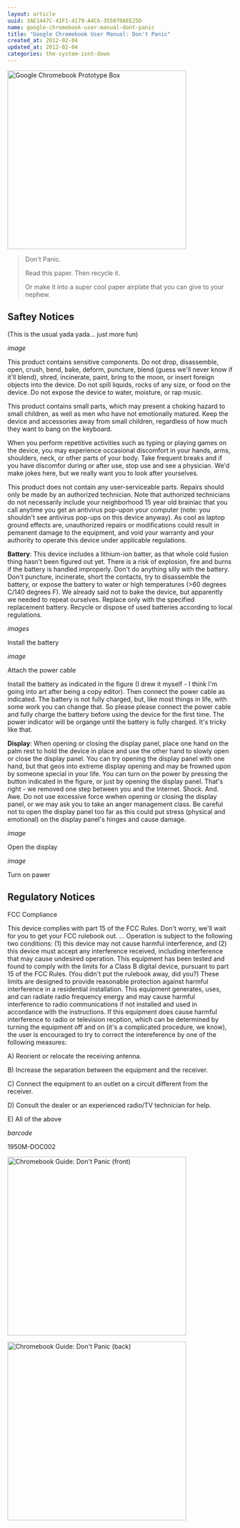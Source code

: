 ```yaml
---
layout: article
uuid: 3AE1447C-41F1-4179-A4C6-355070AEE25D
name: google-chromebook-user-manual-dont-panic
title: "Google Chromebook User Manual: Don't Panic"
created_at: 2012-02-04
updated_at: 2012-02-04
categories: the-system-isnt-down
---
```


<a href='{{url_root}}/files/chromebook-box-with-hamster-wheel-pilot.jpg'><image
  alt="Google Chromebook Prototype Box"
  src="{{url_root}}/files/chromebook-box-with-hamster-wheel-pilot-thumb.jpg"
  width="400px" /></a>

> Don't Panic.
>
> Read this paper. Then recycle it.
>
> Or make it into a super cool paper airplate that you can give to your nephew.

Saftey Notices
---
(This is the usual yada yada... just more fun)

*image*

This product contains sensitive components. Do not drop, disassemble, open, crush,
bend, bake, deform, puncture, blend (guess we'll never know if it'll blend), shred,
incinerate, paint, bring to the moon, or insert foreign objects into the device. Do not
spill liquids, rocks of any size, or food on the device. Do not expose the device to
water, moisture, or rap music.

This product contains small parts, which may present a choking hazard to small
children, as well as men who have not emotionally matured. Keep the device and
accessories away from small children, regardless of how much they want to bang on
the keyboard.

When you perform repetitive activities such as typing or playing games on the device,
you may experience occasional discomfort in your hands, arms, shoulders, neck, or
other parts of your body. Take frequent breaks and if you have discomfor during or
after use, stop use and see a physician. We'd make jokes here, but we really want you
to look after yourselves.

This product does not contain any user-serviceable parts. Repairs should only be
made by an authorized technician. Note that authorized technicians do not necessarily
include your neighborhood 15 year old brainiac that you call anytime you get an
antivirus pop-upon your computer (note: you shouldn't see antivirus pop-ups on this
device anyway). As cool as laptop ground effects are, unauthorized repairs or
modifications could result in pemanent damage to the equipment, and void your
warranty and your authority to operate this device under applicable regulations.

**Battery**: This device includes a lithium-ion batter, as that whole cold fusion thing
hasn't been figured out yet. There is a risk of explosion, fire and burns if the battery is
handled improperly. Don't do anything silly with the battery. Don't puncture,
incinerate, short the contacts, try to disassemble the battery, or expose the battery to
water or high temperatures (>60 degrees C/140 degrees F). We already said not to
bake the device, but apparently we needed to repeat ourselves. Replace only with the
specified replacement battery. Recycle or dispose of used batteries according to local
regulations.

*images*

Install the battery

*image*

Attach the power cable

Install the battery as indicated in the figure (I drew it myself - I think I'm going into art
after being a copy editor). Then connect the power cable as indicated. The battery is
not fully charged, but, like most things in life, with some work you can change that. So
please please connect the power cable and fully charge the battery before using the
device for the first time. The power indicator will be organge until the battery is fully
charged. It's tricky like that.

**Display**: When opening or closing the display panel, place one hand on the palm rest
to hold the device in place and use the other hand to slowly open or close the display
panel. You can try opening the display panel with one hand, but that geos into
extreme display opening and may be frowned upon by someone special in your life.
You can turn on the power by pressing the button indicated in the figure, or just by
opening the display panel. That's right - we removed one step between you and the
Internet. Shock. And. Awe. Do not use excessive force wwhen opening or closing the
display panel, or we may ask you to take an anger management class. Be careful not
to open the display panel too far as this could put stress (physical and emotional) on
the display panel's hinges and cause damage.

*image*

Open the display

*image*

Turn on pawer

Regulatory Notices
---

FCC Compliance

This device complies with part 15 of the FCC Rules. Don't worry, we'll wait for you to
get your FCC rulebook out. ... Operation is subject to the following two conditions: (1)
this device may not cause harmful interference, and (2) this device must accept any
interference received, including interference that may cause undesired operation. This
equipment has been tested and found to comply with the limits for a Class B digital
device, pursuant to part 15 of the FCC Rules. (You didn't put the rulebook away, did
you?) These limits are designed to provide reasonable protection against harmful
interference in a residential installation. This equipment generates, uses, and can
radiate radio frequency energy and may cause harmful interference to radio
communications if not installed and used in accordance with the instructions. If this
equipment does cause harmful interference to radio or television recption, which can
be determined by turning the equipment off and on (it's a complicated procedure, we
know), the user is encouraged to try to correct the intereference by one of the following measures:

A) Reorient or relocate the receiving antenna.

B) Increase the separation between the equipment and the receiver.

C) Connect the equipment to an outlet on a circuit different from the receiver.

D) Consult the dealer or an experienced radio/TV technician for help.

E) All of the above

*barcode*

1950M-DOC002

<a href='{url_root}}/files/chromebook-user-manual-guide-leaflet-dont-panic-front.jpg'><image
  alt="Chromebook Guide: Don't Panic (front)"
  src="{{url_root}}/files/chromebook-user-manual-guide-leaflet-dont-panic-front-thumb.jpg"
  width="400px" /></a>

<a href='{{url_root}}/files/chromebook-user-manual-guide-leaflet-dont-panic-back.jpg'><image
  alt="Chromebook Guide: Don't Panic (back)"
  src='{{url_root}}/files/chromebook-user-manual-guide-leaflet-dont-panic-back-thumb.jpg' width="400px"/></a>
